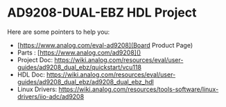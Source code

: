 # AD9208-DUAL-EBZ HDL Project

Here are some pointers to help you:
  * [https://www.analog.com/eval-ad9208](Board Product Page)
  * Parts : [https://www.analog.com/ad9208]()
  * Project Doc: https://wiki.analog.com/resources/eval/user-guides/ad9208_dual_ebz/quickstart/vcu118
  * HDL Doc: https://wiki.analog.com/resources/eval/user-guides/ad9208_dual_ebz/ad9208_dual_ebz_hdl
  * Linux Drivers: https://wiki.analog.com/resources/tools-software/linux-drivers/iio-adc/ad9208
